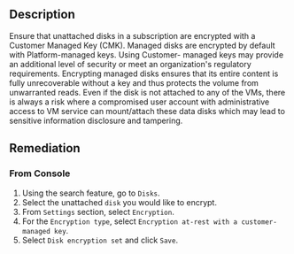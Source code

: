 ## Description

Ensure that unattached disks in a subscription are encrypted with a Customer Managed Key (CMK). Managed disks are encrypted by default with Platform-managed keys. Using Customer- managed keys may provide an additional level of security or meet an organization's regulatory requirements. Encrypting managed disks ensures that its entire content is fully unrecoverable without a key and thus protects the volume from unwarranted reads. Even if the disk is not attached to any of the VMs, there is always a risk where a compromised user account with administrative access to VM service can mount/attach these data disks which may lead to sensitive information disclosure and tampering.

## Remediation

### From Console

  1. Using the search feature, go to `Disks`.
  2. Select the unattached `disk` you would like to encrypt.
  3. From `Settings` section, select `Encryption`.
  4. For the `Encryption type`, select `Encryption at-rest with a customer-managed key`.
  5. Select `Disk encryption set` and click `Save`.
